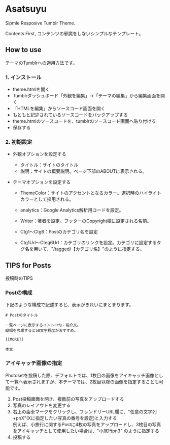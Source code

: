 Asatsuyu
====

Sipmle Resposive Tumblr Theme.

Contents First, コンテンツの邪魔をしないシンプルなテンプレート。

## How to use
テーマのTumblrへの適用方法です。
### 1. インストール
- theme.htmlを開く
- Tumblrダッシュボード「外観を編集」→「テーマの編集」から編集画面を開く
- 「HTMLを編集」からソースコード画面を開く
- もともと記述されているソースコードをバックアップする
- theme.htmlのソースコードを、tumblrのソースコード画面へ貼り付ける
- 保存する

### 2. 初期設定
- 外観オプションを設定する
    - タイトル：サイトのタイトル
    - 説明：サイトの概要説明。ページ下部のABOUTに表示される。

- テーマオプションを設定する
    - ThemeColor：サイトのアクセントとなるカラー。選択時のハイライトカラーとして採用される。

    - analytics：Google Analytics解析用コードを設定。

    - Writer：著者を設定。フッターのCopyright欄に設定される名前。

    - Ctg1～Ctg6：Postのカテゴリ名を設定

    - Ctg1Url～Cteg6Url：カテゴリのリンクを設定。カテゴリに設定するタグ名を用いて、"/tagged/【カテゴリ名】"のように指定する。


## TIPS for Posts
投稿時のTIPS
### Postの構成
下記のような構成で記述すると、表示がきれいにまとまります。

    # Postのタイトル
    
    一覧ページに表示するイントロ句・紹介文。
    縦幅を考慮すると50文字程度がおすすめ。

    [[MORE]]

    本文



### アイキャッチ画像の指定
Photosetを投稿した際、デフォルトでは、1枚目の画像をアイキャッチ画像として一覧へ表示されますが、本テーマでは、2枚目以降の画像を指定することも可能です。

1. Post投稿画面を開き、複数前の写真をアップロードする
2. 写真のレイアウトを変更する
3. 右上の歯車マークをクリックし、フレンドリーURL欄に、"任意の文字列+pnX"(Xに指定したい写真の番号を設定)と入力する  
例えば、小旅行に関するPostに4枚の写真をアップロードし、3枚目の写真をアイキャッチとして使用したい場合は、"小旅行pn3" のように指定する
4. 投稿する
